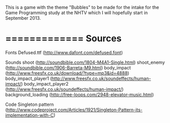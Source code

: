 This is a game with the theme "Bubbles" to be made for the intake for the Game Programming study at the NHTV which I will hopefully start in September 2013.



=============
Sources
=============
Fonts
	Defused.ttf (http://www.dafont.com/defused.font)


Sounds
	shoot (http://soundbible.com/1804-M4A1-Single.html)
	shoot_enemy (http://soundbible.com/1906-Barreta-M9.html)
	body_impact (http://www.freesfx.co.uk/download/?type=mp3&id=4888)
	body_impact_player1 (http://www.freesfx.co.uk/soundeffects/human-impact/)
	body_impact_player2 (http://www.freesfx.co.uk/soundeffects/human-impact/)
	background_loading (http://free-loops.com/2948-elevator-music.html)

Code
	Singleton pattern (http://www.codeproject.com/Articles/1921/Singleton-Pattern-its-implementation-with-C)
